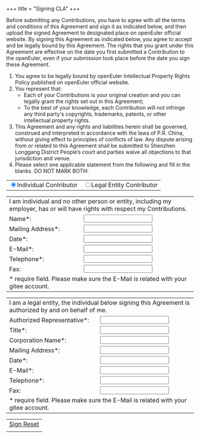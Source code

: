 +++
title = "Signing CLA"
+++

<div class="clanote">
<p>
Before submitting any Contributions, you have to agree with all the terms and conditions of this Agreement and sign it as indicated below, and then upload the signed Agreement to designated place on openEuler official website. By signing this Agreement as indicated below, you agree to accept and be legally bound by this Agreement. The rights that you grant under this Agreement are effective on the date you first submitted a Contribution to the openEuler, even if your submission took place before the date you sign these Agreement.
</p>
<ol>
<li>
You agree to be legally bound by openEuler Intellectual Property Rights Policy published on openEuler official website.
</li>
<li>
You represent that:
<ul>
<li>
Each of your Contributions is your original creation and you can legally grant the rights set out in this Agreement;
</li>
<li>
To the best of your knowledge, each Contribution will not infringe any third party's copyrights, trademarks, patents, or other intellectual property rights.
</li>
</ul>
</li>
<li>
This Agreement and any rights and liabilities herein shall be governed, construed and interpreted in accordance with the laws of P.R. China, without giving effect to principles of conflicts of law. Any dispute arising from or related to this Agreement shall be submitted to Shenzhen Longgang District People’s court and parties waive all objections to that jurisdiction and venue.
</li>
<li>
Please select one applicable statement from the following and fill in the blanks. DO NOT MARK BOTH:
</li>
</ol>
</div>

<table id="cla-type-table">
    <tr>
        <td>
            <input type="radio" name="cla-type-radio" value="0" checked />Individual Contributor
        </td>
        <td>
            <input type="radio" name="cla-type-radio" value="1" />Legal Entity Contributor
        </td>
    </tr>
</table>

<table id="individual-table">
    <tr>
        <td colspan="2">
            I am individual and no other person or entity, including my employer,
            has or will have rights with respect my Contributions.
        </td>
    </tr>
    <tr>
        <td>
            Name*:
        </td>
        <td>
            <input type="text" id="individual-name" class = "require" maxlength="100" />
        </td>
    </tr>
    <tr>
        <td>
            Mailing Address*:
        </td>
        <td>
            <input type="text" id="individual-address" class = "require" maxlength="100" />
        </td>
    </tr>
    <tr>
        <td>
            Date*:
        </td>
        <td>
            <input type="text" id="individual-date" class = "require" maxlength="100" />
        </td>
    </tr>
    <tr>
        <td>
            E-Mail*:
        </td>
        <td>
            <input type="text" id="individual-email" class = "require" maxlength="100" />
        </td>
    </tr>
    <tr>
        <td>
            Telephone*:
        </td>
        <td>
            <input type="text" id="individual-telephone" class = "require" maxlength="100" />
        </td>
    </tr>
    <tr>
        <td>
            Fax:
        </td>
        <td>
            <input type="text" id="individual-fax" maxlength="100" />
        </td>
    </tr>
    <tr>
        <td colspan="2">
            * require field. Please make sure the E-Mail is related with your gitee account.
        </td>
    </tr>
</table>

<table id="legalentity-table">
    <tr>
        <td colspan="2">
            I am a legal entity, the individual below signing this Agreement is authorized by and on behalf of me.
        </td>
    </tr>
    <tr>
        <td>
            Authorized Representative*:
        </td>
        <td>
            <input type="text" id="legalentity-name" class = "require" maxlength="100" />
        </td>
    </tr>
    <tr>
        <td>
            Title*:
        </td>
        <td>
            <input type="text" id="legalentity-title" class = "require" maxlength="100" />
        </td>
    </tr>
    <tr>
        <td>
            Corporation Name*:
        </td>
        <td>
            <input type="text" id="legalentity-corporation" class = "require" maxlength="100" />
        </td>
    </tr>
    <tr>
        <td>
            Mailing Address*:
        </td>
        <td>
            <input type="text" id="legalentity-address" class = "require" maxlength="100" />
        </td>
    </tr>
    <tr>
        <td>
            Date*:
        </td>
        <td>
            <input type="text" id="legalentity-date" class = "require" maxlength="100" />
        </td>
    </tr>
    <tr>
        <td>
            E-Mail*:
        </td>
        <td>
            <input type="text" id="legalentity-email" class = "require" maxlength="100" />
        </td>
    </tr>
    <tr>
        <td>
            Telephone*:
        </td>
        <td>
            <input type="text" id="legalentity-telephone" class = "require" maxlength="100" />
        </td>
    </tr>
    <tr>
        <td>
            Fax:
        </td>
        <td>
            <input type="text" id="legalentity-fax" maxlength="100" />
        </td>
    </tr>
    <tr>
        <td colspan="2">
            * require field. Please make sure the E-Mail is related with your gitee account.
        </td>
    </tr>
</table>

<table id="cla-table">
    <tr>
        <td>
            <a href="#" id="sign-cla-button" class="btn btn-template-main" posturl="http://159.138.129.162:8888/cla">
                Sign
            </a>
            <a href="#" id="reset-cla-button" class="btn btn-template-main">
                Reset
            </a>
        </td>
    </tr>
    <tr>
        <td>
            <label id="tip-cla-label"></label>
        </td>
    </tr>
</table>
